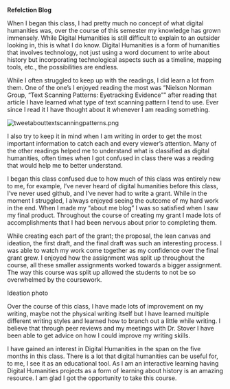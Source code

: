 **Refelction Blog**

When I began this class, I had pretty much no concept of what digital humanities was, over the course of this semester my knowledge has grown immensely. While Digital Humanities is still difficult to explain to an outsider looking in, this is what I do know. Digital Humanities is a form of humanities that involves technology, not just using a word document to write about history but incorporating technological aspects such as a timeline, mapping tools, etc., the possibilities are endless.

 

While I often struggled to keep up with the readings, I did learn a lot from them. One of the one’s I enjoyed reading the most was “Nielson Norman Group, “Text Scanning Patterns: Eyetracking Evidence”” after reading that article I have learned what type of text scanning pattern I tend to use. Ever since I read it I have thought about it whenever I am reading something.

![tweetabouttextscanningpatterns.png](annabellesDH350/Images/tweetabouttextscanningpatterns.png)
 

 I also try to keep it in mind when I am writing in order to get the most important information to catch each and every viewer’s attention. Many of the other readings helped me to understand what is classified as digital humanities, often times when I got confused in class there was a reading that would help me to better understand.

 

I began this class confused due to how much of this class was entirely new to me, for example, I’ve never heard of digital humanities before this class, I’ve never used github, and I’ve never had to write a grant. While in the moment I struggled, I always enjoyed seeing the outcome of my hard work in the end. When I made my “about me blog” I was so satisfied when I saw my final product. Throughout the course of creating my grant I made lots of accomplishments that I had been nervous about prior to completing them.

 

While creating each part of the grant; the proposal, the lean canvas and ideation, the first draft, and the final draft was such an interesting process. I was able to watch my work come together as my confidence over the final grant grew. I enjoyed how the assignment was split up throughout the course, all these smaller assignments worked towards a bigger assignment. The way this course was split up allowed the students to not be so overwhelmed by the coursework.

 Ideation photo

Over the course of this class, I have made lots of improvement on my writing, maybe not the physical writing itself but I have learned multiple different writing styles and learned how to branch out a little while writing.  I believe that through peer reviews and my meetings with Dr. Stover I have been able to get advice on how I could improve my writing skills.

 

I have gained an interest in Digital Humanities in the span on the five months in this class. There is a lot that digital humanities can be useful for, to me, I see it as an educational tool. As I am an interactive learning having Digital Humanities projects as a form of learning about history is an amazing resource. I am glad I got the opportunity to take this course.
